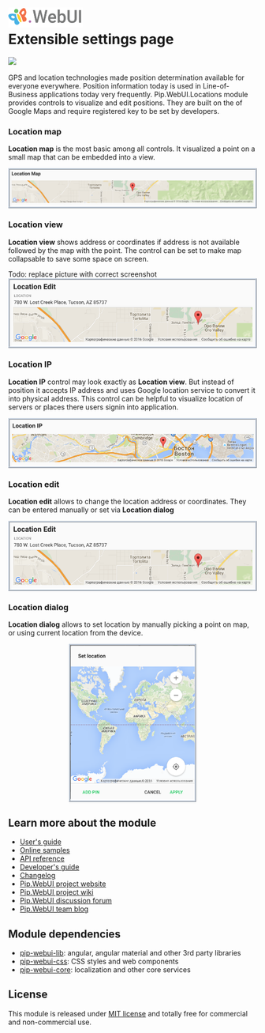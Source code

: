 # <img src="https://github.com/pip-webui/pip-webui/blob/master/doc/Logo.png" alt="Pip.WebUI Logo" style="max-width:30%"> <br/> Extensible settings page

![](https://img.shields.io/badge/license-MIT-blue.svg)

GPS and location technologies made position determination available for everyone everywhere. 
Position information today is used in Line-of-Business applications today very frequently.
Pip.WebUI.Locations module provides controls to visualize and edit positions. 
They are built on the of Google Maps and require registered key to be set by developers.

### Location map

**Location map** is the most basic among all controls. It visualized a point on a small map that can be embedded into a view.

<a href="doc/images/img-location-map.png" style="border: 3px ridge #c8d2df; margin: auto; display: inline-block">
    <img src="doc/images/img-location-map.png"/>
</a>

### Location view

**Location view** shows address or coordinates if address is not available followed by the map with the point.
The control can be set to make map collapsable to save some space on screen.

Todo: replace picture with correct screenshot
<a href="doc/images/img-location-edit-view.png" style="border: 3px ridge #c8d2df; margin: auto; display: inline-block">
    <img src="doc/images/img-location-edit-view.png"/>
</a>

### Location IP

**Location IP** control may look exactly as **Location view**. But instead of position it accepts IP address and uses Google location service to convert it into physical address. This control can be helpful to visualize location of servers or places there users signin into application.

<a href="doc/images/img-location-ip.png" style="border: 3px ridge #c8d2df; margin: auto; display: inline-block">
    <img src="doc/images/img-location-ip.png"/>
</a>

### Location edit

**Location edit** allows to change the location address or coordinates. They can be entered manually or set via **Location dialog**

<a href="doc/images/img-location-edit-view.png" style="border: 3px ridge #c8d2df; margin: auto; display: inline-block">
    <img src="doc/images/img-location-edit-view.png"/>
</a>

### Location dialog

**Location dialog** allows to set location by manually picking a point on map, or using current location from the device.

<a href="doc/images/img-location-dialog.png" style="border: 3px ridge #c8d2df; width: 50%; margin: auto; display: block">
    <img src="doc/images/img-location-dialog.png"/>
</a>


## Learn more about the module

- [User's guide](doc/UsersGuide.md)
- [Online samples](http://webui.pipdevs.com/pip-webui-locations/index.html)
- [API reference](http://webui-api.pipdevs.com/pip-webui-locations/index.html)
- [Developer's guide](doc/DevelopersGuide.md)
- [Changelog](CHANGELOG.md)
- [Pip.WebUI project website](http://www.pipwebui.org)
- [Pip.WebUI project wiki](https://github.com/pip-webui/pip-webui/wiki)
- [Pip.WebUI discussion forum](https://groups.google.com/forum/#!forum/pip-webui)
- [Pip.WebUI team blog](https://pip-webui.blogspot.com/)

## <a name="dependencies"></a>Module dependencies

* [pip-webui-lib](https://github.com/pip-webui/pip-webui-lib): angular, angular material and other 3rd party libraries
* [pip-webui-css](https://github.com/pip-webui/pip-webui-css): CSS styles and web components
* [pip-webui-core](https://github.com/pip-webui/pip-webui-core): localization and other core services

## <a name="license"></a>License

This module is released under [MIT license](License) and totally free for commercial and non-commercial use.
